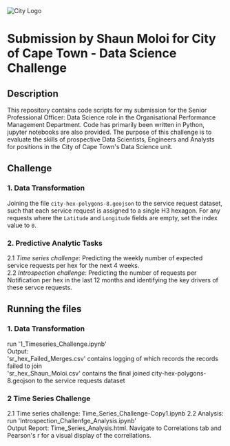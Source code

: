 
<img src="img/city_emblem.png" alt="City Logo"/>

# Submission by Shaun Moloi for City of Cape Town - Data Science Challenge

## Description

This repository contains code scripts for my submission for the Senior Professional Officer: Data Science role in the Organisational Performance Management Department. Code has primarily been written in Python, jupyter notebooks are also provided. The purpose of this challenge is to evaluate the skills of prospective Data Scientists, Engineers and Analysts for positions in the City of Cape Town's Data Science unit. 

## Challenge

### 1. Data Transformation 
Joining the file `city-hex-polygons-8.geojson` to the service request dataset, such that each service request is assigned to a single H3 hexagon. For any requests where the `Latitude` and `Longitude` fields are empty, set the index value to `0`.

### 2. Predictive Analytic Tasks 
2.1 *Time series challenge*: Predicting the weekly number of expected service requests per hex for the next 4 weeks. <br />
2.2 *Introspection challenge*: Predicting the number of requests per Notification  per hex in the last 12 months and identifying the key drivers of these servce requests. 
 
## Running the files

### 1. Data Transformation
run '1_Timeseries_Challenge.ipynb' <br />
Output: <br />
'sr_hex_Failed_Merges.csv' contains logging of which records the records failed to join <br />
'sr_hex_Shaun_Moloi.csv' contains the final joined city-hex-polygons-8.geojson to the service requests dataset <br />

### 2 Time Series Challenge
2.1 Time series challenge: Time_Series_Challenge-Copy1.ipynb
2.2 Analysis: run 'Introspection_Challenfge_Analysis.ipynb' <br />
Output Report: Time_Series_Analysis.html.  Navigate to Correlations tab and Pearson's r for a visual display of the correllations. <br />
